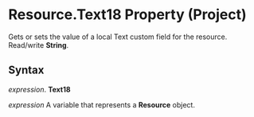 
# Resource.Text18 Property (Project)

Gets or sets the value of a local Text custom field for the resource. Read/write  **String**.


## Syntax

 _expression_. **Text18**

 _expression_ A variable that represents a **Resource** object.

